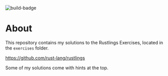 ![build-badge](https://github.com/raleighlittles/Rustlings-Solutions/actions/workflows/blank.yml/badge.svg)

# About

This repository contains my solutions to the Rustlings Exercises, located in the `exercises` folder.

https://github.com/rust-lang/rustlings

Some of my solutions come with hints at the top.